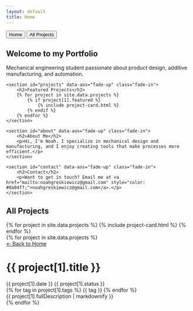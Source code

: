```yaml
---
layout: default
title: Home
---
```


<nav class="main-nav">
    <button class="nav-btn active" onclick="showSection('home')">Home</button>
    <button class="nav-btn" onclick="showSection('all-projects')">All Projects</button>
</nav>

<!-- HOME SECTION -->
<div id="home" class="section active">
    <section id="hero" data-aos="fade-up" class="fade-in">
        <h1>Welcome to my Portfolio</h1>
        <p>Mechanical engineering student passionate about product design, additive manufacturing, and automation.</p>
    </section>
    
    <section id="projects" data-aos="fade-up" class="fade-in">
        <h2>Featured Projects</h2>
        {% for project in site.data.projects %}
            {% if project[1].featured %}
                {% include project-card.html %}
            {% endif %}
        {% endfor %}
    </section>

    <section id="about" data-aos="fade-up" class="fade-in">
        <h2>About Me</h2>
        <p>Hi, I'm Noah. I specialize in mechanical design and manufacturing, and I enjoy creating tools that make processes more efficient.</p>
    </section>

    <section id="contact" data-aos="fade-up" class="fade-in">
        <h2>Contact</h2>
        <p>Want to get in touch? Email me at <a href="mailto:noahgreskiewicz@gmail.com" style="color: #0a84ff;">noahgreskiewicz@gmail.com</a>.</p>
    </section>
</div>

<!-- PROJECTS SECTION -->
<div id="all-projects" class="section">
    <section>
        <h2>All Projects</h2>
        {% for project in site.data.projects %}
            {% include project-card.html %}
        {% endfor %}
    </section>
</div>

<!-- PROJECT DETAIL VIEWS -->
<div id="project-details">
    {% for project in site.data.projects %}
    <div id="detail-{{ project[1].id }}" class="project-detail">
        <a href="#" class="back-btn" onclick="return goBack()">&larr; Back to Home</a>
        <div class="project-header">
            <h1>{{ project[1].title }}</h1>
            <div class="project-meta">
                <span>{{ project[1].date }}</span>
                <span>{{ project[1].status }}</span>
            </div>
            <div class="project-tags">
                {% for tag in project[1].tags %}
                <span class="project-tag">{{ tag }}</span>
                {% endfor %}
            </div>
        </div>
        <div class="project-content">
            {{ project[1].fullDescription | markdownify }}
        </div>
    </div>
    {% endfor %}
</div>